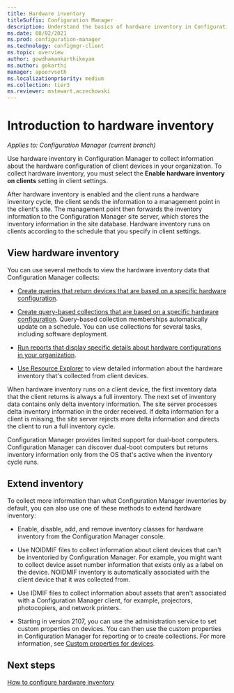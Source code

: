 ```yaml
---
title: Hardware inventory
titleSuffix: Configuration Manager
description: Understand the basics of hardware inventory in Configuration Manager.
ms.date: 08/02/2021
ms.prod: configuration-manager
ms.technology: configmgr-client
ms.topic: overview
author: gowdhamankarthikeyan
ms.author: gokarthi
manager: apoorvseth
ms.localizationpriority: medium
ms.collection: tier3
ms.reviewer: mstewart,aczechowski
---
```


# Introduction to hardware inventory

*Applies to: Configuration Manager (current branch)*

Use hardware inventory in Configuration Manager to collect information about the hardware configuration of client devices in your organization. To collect hardware inventory, you must select the **Enable hardware inventory on clients** setting in client settings.

After hardware inventory is enabled and the client runs a hardware inventory cycle, the client sends the information to a management point in the client's site. The management point then forwards the inventory information to the Configuration Manager site server, which stores the inventory information in the site database. Hardware inventory runs on clients according to the schedule that you specify in client settings.

## View hardware inventory

You can use several methods to view the hardware inventory data that Configuration Manager collects:

- [Create queries that return devices that are based on a specific hardware configuration](../../../servers/manage/introduction-to-queries.md).

- [Create query-based collections that are based on a specific hardware configuration](../collections/introduction-to-collections.md). Query-based collection memberships automatically update on a schedule. You can use collections for several tasks, including software deployment.

- [Run reports that display specific details about hardware configurations in your organization](../../../servers/manage/introduction-to-reporting.md).

- [Use Resource Explorer](use-resource-explorer-to-view-hardware-inventory.md) to view detailed information about the hardware inventory that's collected from client devices.

When hardware inventory runs on a client device, the first inventory data that the client returns is always a full inventory. The next set of inventory data contains only delta inventory information. The site server processes delta inventory information in the order received. If delta information for a client is missing, the site server rejects more delta information and directs the client to run a full inventory cycle.

Configuration Manager provides limited support for dual-boot computers. Configuration Manager can discover dual-boot computers but returns inventory information only from the OS that's active when the inventory cycle runs.

## Extend inventory

To collect more information than what Configuration Manager inventories by default, you can also use one of these methods to extend hardware inventory:

- Enable, disable, add, and remove inventory classes for hardware inventory from the Configuration Manager console.

- Use NOIDMIF files to collect information about client devices that can't be inventoried by Configuration Manager. For example, you might want to collect device asset number information that exists only as a label on the device. NOIDMIF inventory is automatically associated with the client device that it was collected from.

- Use IDMIF files to collect information about assets that aren't associated with a Configuration Manager client, for example, projectors, photocopiers, and network printers.

- Starting in version 2107, you can use the administration service to set custom properties on devices.<!--8939867--> You can then use the custom properties in Configuration Manager for reporting or to create collections. For more information, see [Custom properties for devices](../../../../develop/adminservice/custom-properties.md).

## Next steps

[How to configure hardware inventory](configure-hardware-inventory.md)

